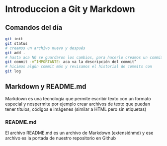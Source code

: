 # Introduccion a Git y Markdown

## Comandos del día

```bash
git init
git status
# creamos un archivo nuevo y después
git add .
# hasta aca NO se guardaron los cambios, para hacerlo creamos un commit
git commit -m”IMPORTANTE: aca va la descripción del commit”
# hicimos algún commit más y revisamos el historial de commits con
git log
```

## Markdown y README.md
Markdown es una tecnología que permite escribir texto con un formato especial y nospermite por ejemplo crear archivos de texto que puedan tener títulos, códigos e imágenes (similar a HTML pero sin etiquetas)

### README.md
El archivo README.md es un archivo de Markdown (extensiónmd) y ese archivo es la portada de nuestro repositorio en Github
